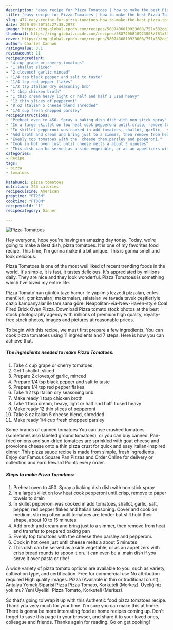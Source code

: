 ```yaml
---
description: "easy recipe for Pizza Tomatoes | how to make the best Pizza Tomatoes"
title: "easy recipe for Pizza Tomatoes | how to make the best Pizza Tomatoes"
slug: 477-easy-recipe-for-pizza-tomatoes-how-to-make-the-best-pizza-tomatoes
date: 2020-09-20T14:27:38.297Z
image: https://img-global.cpcdn.com/recipes/5807406810923008/751x532cq70/pizza-tomatoes-recipe-main-photo.jpg
thumbnail: https://img-global.cpcdn.com/recipes/5807406810923008/751x532cq70/pizza-tomatoes-recipe-main-photo.jpg
cover: https://img-global.cpcdn.com/recipes/5807406810923008/751x532cq70/pizza-tomatoes-recipe-main-photo.jpg
author: Charles Cannon
ratingvalue: 3.1
reviewcount: 11
recipeingredient:
- "4 cup grape or cherry tomatoes"
- "1 shallot sliced"
- "2 clovesof garlic minced"
- "1/4 tsp black pepper and salt to taste"
- "1/4 tsp red pepper flakes"
- "1/2 tsp Italian dry seasoning bnb"
- "1 tbsp chicken broth"
- "1 tbsp cream heavy light or half and half I used heavy"
- "12 thin slices of pepperoni"
- "8 oz ltalian 5 cheese blend shredded"
- "1/4 cup fresh chopped parsley"
recipeinstructions:
- "Preheat oven to 450. Spray a baking dish dish with non stick spray"
- "In a large skillet on low heat cook pepperoni until.crisp, remove to paper towels to drain"
- "In skillet pepperoni was cooked in add tomatoes, shallot, garlic,  salt, pepper, red pepper flakes and Italian seasoning. Cover and cook on medium, stirring often until tomatoes are tender but still.hold their shape, about 10 to 15 minutes"
- "Add broth and cream and bring just to a simmer, then remove from heat and transfer to prepared baking pan"
- "Evenly top tomatoes with the  cheese then.parsley and pepperoni."
- "Cook in hot oven just until cheese melts a about 5 minutes"
- "This dish can be served as a side vegetable, or as an appetizers with crisp bread rounds to spoon it on. It can even be a .main dish if you serve it over pasta or rice!"
categories:
- Recipe
tags:
- pizza
- tomatoes

katakunci: pizza tomatoes 
nutrition: 243 calories
recipecuisine: American
preptime: "PT25M"
cooktime: "PT30M"
recipeyield: "1"
recipecategory: Dinner

---
```



![Pizza Tomatoes](https://img-global.cpcdn.com/recipes/5807406810923008/751x532cq70/pizza-tomatoes-recipe-main-photo.jpg)

Hey everyone, hope you're having an amazing day today. Today, we're going to make a Best dish, pizza tomatoes. It is one of my favorites food recipe. This time, I'm gonna make it a bit unique. This is gonna smell and look delicious.

Pizza Tomatoes is one of the most well liked of recent trending foods in the world. It's simple, it is fast, it tastes delicious. It's appreciated by millions daily. They are nice and they look wonderful. Pizza Tomatoes is something which I've loved my entire life.

Pizza Tomato&#39;nun günlük taze hamur ile yapılmış lezzetli pizzaları, enfes menüleri, çıtır kovaları, makarnaları, salataları ve tavada tavuk çeşitleriyle cazip kampanyalar ile tam sana göre! Neapolitan-via-New-Haven-style Coal Fired Brick Oven Pizza. Download Pizza tomato stock photos at the best stock photography agency with millions of premium high quality, royalty-free stock photos, images and pictures at reasonable prices.


To begin with this recipe, we must first prepare a few ingredients. You can cook pizza tomatoes using 11 ingredients and 7 steps. Here is how you can achieve that.

<!--inarticleads1-->

##### The ingredients needed to make Pizza Tomatoes:

1. Take 4 cup grape or cherry tomatoes
1. Get 1 shallot, sliced
1. Prepare 2 cloves,of garlic, minced
1. Prepare 1/4 tsp black pepper and salt to taste
1. Prepare 1/4 tsp red pepper flakes
1. Take 1/2 tsp Italian dry seasoning bnb
1. Make ready 1 tbsp chicken broth
1. Take 1 tbsp cream, heavy, light or half and half. I used heavy
1. Make ready 12 thin slices of pepperoni
1. Take 8 oz ltalian 5 cheese blend, shredded
1. Make ready 1/4 cup fresh chopped parsley


Some brands of canned tomatoes You can use crushed tomatoes (sometimes also labeled ground tomatoes), or you can buy canned. Pan-fried onions and sun-dried tomatoes are sprinkled with goat cheese and provolone cheese onto a thin pizza crust for quick and easy Italian-inspired dinner. This pizza sauce recipe is made from simple, fresh ingredients. Enjoy our Famous Square Pan Pizzas and Order Online for delivery or collection and earn Reward Points every order. 

<!--inarticleads2-->

##### Steps to make Pizza Tomatoes:

1. Preheat oven to 450. Spray a baking dish dish with non stick spray
1. In a large skillet on low heat cook pepperoni until.crisp, remove to paper towels to drain
1. In skillet pepperoni was cooked in add tomatoes, shallot, garlic,  salt, pepper, red pepper flakes and Italian seasoning. Cover and cook on medium, stirring often until tomatoes are tender but still.hold their shape, about 10 to 15 minutes
1. Add broth and cream and bring just to a simmer, then remove from heat and transfer to prepared baking pan
1. Evenly top tomatoes with the  cheese then.parsley and pepperoni.
1. Cook in hot oven just until cheese melts a about 5 minutes
1. This dish can be served as a side vegetable, or as an appetizers with crisp bread rounds to spoon it on. It can even be a .main dish if you serve it over pasta or rice!


A wide variety of pizza tomato options are available to you, such as variety, cultivation type, and certification. Free for commercial use No attribution required High quality images. Pizza (Available in thin or traditional crust). Antalya Yemek Siparişi Pizza Pizza Tomato, Korkuteli (Merkez). Üyeliğiniz yok mu? Yeni Üyelik! ‎ Pizza Tomato, Korkuteli (Merkez). 

So that's going to wrap it up with this Authentic food pizza tomatoes recipe. Thank you very much for your time. I'm sure you can make this at home. There is gonna be more interesting food at home recipes coming up. Don't forget to save this page in your browser, and share it to your loved ones, colleague and friends. Thanks again for reading. Go on get cooking!
